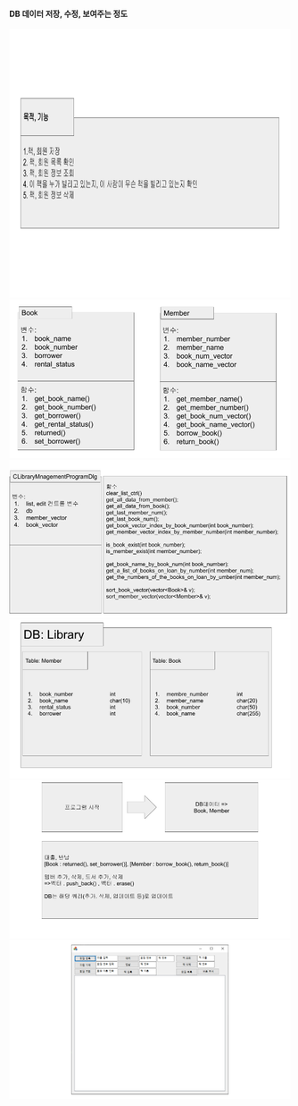 #### DB 데이터 저장, 수정, 보여주는 정도
<img src="../img/lmp.png" width="640" height="480">
<img src="../img/lmp (1).png">
<img src="../img/lmp (2).png">
<img src="../img/lmp (3).png">
<img src="../img/lmp (4).png">
<img src="../img/lmp (5).png">

